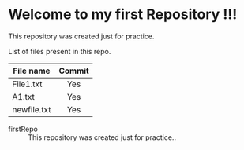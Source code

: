 # Welcome to my first Repository !!!

This repository was created just for practice.

List of files present in this repo.

| File name        | Commit          |
| ------------- |:-------------:|
| File1.txt    | Yes |
| A1.txt     | Yes     |
| newfile.txt | Yes     |

<dl>
  <dt>firstRepo</dt>
  <dd>This repository was created just for practice..</dd>
